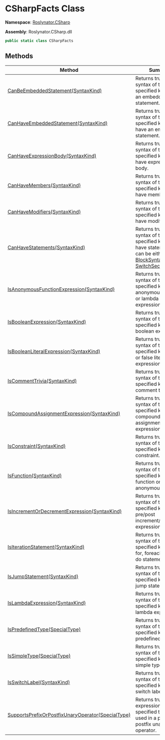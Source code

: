 # CSharpFacts Class

**Namespace**: [Roslynator.CSharp](../README.md)

**Assembly**: Roslynator\.CSharp\.dll

```csharp
public static class CSharpFacts
```

## Methods

| Method | Summary |
| ------ | ------- |
| [CanBeEmbeddedStatement(SyntaxKind)](CanBeEmbeddedStatement/README.md) | Returns true if a syntax of the specified kind can be an embedded statement\. |
| [CanHaveEmbeddedStatement(SyntaxKind)](CanHaveEmbeddedStatement/README.md) | Returns true if a syntax of the specified kind can have an embedded statement\. |
| [CanHaveExpressionBody(SyntaxKind)](CanHaveExpressionBody/README.md) | Returns true if a syntax of the specified kind can have expression body\. |
| [CanHaveMembers(SyntaxKind)](CanHaveMembers/README.md) | Returns true if a syntax of the specified kind can have members\. |
| [CanHaveModifiers(SyntaxKind)](CanHaveModifiers/README.md) | Returns true if a syntax of the specified kind can have modifiers\. |
| [CanHaveStatements(SyntaxKind)](CanHaveStatements/README.md) | Returns true if a syntax of the specified kind can have statements\. It can be either [BlockSyntax](https://docs.microsoft.com/en-us/dotnet/api/microsoft.codeanalysis.csharp.syntax.blocksyntax) or [SwitchSectionSyntax](https://docs.microsoft.com/en-us/dotnet/api/microsoft.codeanalysis.csharp.syntax.switchsectionsyntax)\. |
| [IsAnonymousFunctionExpression(SyntaxKind)](IsAnonymousFunctionExpression/README.md) | Returns true if a syntax of the specified kind is an anonymous method or lambda expression\. |
| [IsBooleanExpression(SyntaxKind)](IsBooleanExpression/README.md) | Returns true if a syntax of the specified kind is a boolean expression\. |
| [IsBooleanLiteralExpression(SyntaxKind)](IsBooleanLiteralExpression/README.md) | Returns true if a syntax of the specified kind is true or false literal expression\. |
| [IsCommentTrivia(SyntaxKind)](IsCommentTrivia/README.md) | Returns true if a syntax of the specified kind is comment trivia\. |
| [IsCompoundAssignmentExpression(SyntaxKind)](IsCompoundAssignmentExpression/README.md) | Returns true if a syntax of the specified kind is a compound assignment expression\. |
| [IsConstraint(SyntaxKind)](IsConstraint/README.md) | Returns true if a syntax of the specified kind is a constraint\. |
| [IsFunction(SyntaxKind)](IsFunction/README.md) | Returns true if a syntax of the specified kind if local function or anonymous function\. |
| [IsIncrementOrDecrementExpression(SyntaxKind)](IsIncrementOrDecrementExpression/README.md) | Returns true if a syntax of the specified kind is pre/post increment/decrement expression\. |
| [IsIterationStatement(SyntaxKind)](IsIterationStatement/README.md) | Returns true if a syntax of the specified kind is a for, foreach, while or do statement\. |
| [IsJumpStatement(SyntaxKind)](IsJumpStatement/README.md) | Returns true if a syntax of the specified kind is a jump statement\. |
| [IsLambdaExpression(SyntaxKind)](IsLambdaExpression/README.md) | Returns true if a syntax of the specified kind is a lambda expression\. |
| [IsPredefinedType(SpecialType)](IsPredefinedType/README.md) | Returns true if a syntax of the specified kind is a predefined type\. |
| [IsSimpleType(SpecialType)](IsSimpleType/README.md) | Returns true if a syntax of the specified kind is a simple type\. |
| [IsSwitchLabel(SyntaxKind)](IsSwitchLabel/README.md) | Returns true if a syntax of the specified kind is a switch label\. |
| [SupportsPrefixOrPostfixUnaryOperator(SpecialType)](SupportsPrefixOrPostfixUnaryOperator/README.md) | Returns true if an expression of the specified type can be used in a prefix or postfix unary operator\. |

